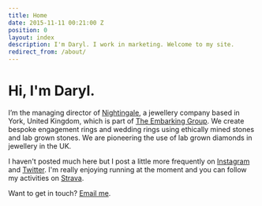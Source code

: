 ```yaml
---
title: Home
date: 2015-11-11 00:21:00 Z
position: 0
layout: index
description: I'm Daryl. I work in marketing. Welcome to my site.
redirect_from: /about/
---
```


# Hi, I'm Daryl.

I’m the managing director of [Nightingale](https://nightingale.co.uk), a jewellery company based in York, United Kingdom, which is part of [The Embarking Group](https://embarking.co.uk). We create bespoke engagement rings and wedding rings using ethically mined stones and lab grown stones. We are pioneering the use of lab grown diamonds in jewellery in the UK.

I haven't posted much here but I post a little more frequently on [Instagram](https://www.instagram.com/daryl_shaw/) and [Twitter](https://twitter.com/daryl_shaw). I'm really enjoying running at the moment and you can follow my activities on [Strava](https://www.strava.com/athletes/15739817).

Want to get in touch? [Email me](mailto:daryl@darylshaw.co.uk).
